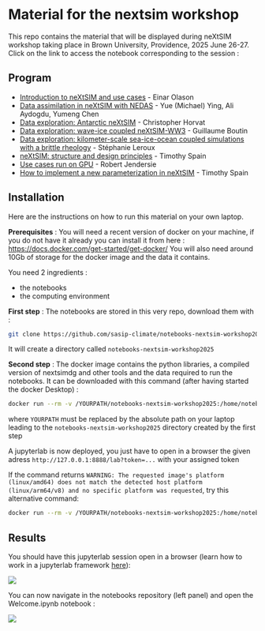 # Material for the nextsim workshop

This repo contains the material that will be displayed during neXtSIM workshop taking place in Brown University, Providence, 2025 June 26-27.
Click on the link to access the notebook corresponding to the session :

## Program

  - [Introduction to neXtSIM and use cases](nextsimdg/README.md) - Einar Olason
  - [Data assimilation in neXtSIM with NEDAS](assimilation/demo-osse.ipynb) - Yue (Michael) Ying, Ali Aydogdu, Yumeng Chen
  - [Data exploration: Antarctic neXtSIM](antarctic/examine_BBM_EVP.ipynb) - Christopher Horvat
  - [Data exploration: wave-ice coupled neXtSIM-WW3](ww3-nextsim/tutorial_ww3-nextsim.ipynb) - Guillaume Boutin
  - [Data exploration: kilometer-scale sea-ice-ocean coupled simulations with a brittle rheology](hires-bbm/README.md) - Stéphanie Leroux
  - [neXtSIM: structure and design principles](nextsim-structure/README.md) - Timothy Spain
  - [Use cases run on GPU](nextsimdg-gpu/README.md) - Robert Jendersie
  - [How to implement a new parameterization in neXtSIM](nextsim-param/README.md) - Timothy Spain

## Installation

Here are the instructions on how to run this material on your own laptop.

**Prerequisites** : You will need a recent version of docker on your machine, if you do not have it already you can install it from here : https://docs.docker.com/get-started/get-docker/
You will also need around 10Gb of storage for the docker image and the data it contains.

You need 2 ingredients :
  - the notebooks
  - the computing environment


**First step** : The notebooks are stored in this very repo, download them with : 

```bash
git clone https://github.com/sasip-climate/notebooks-nextsim-workshop2025.git
```

It will create a directory called `notebooks-nextsim-workshop2025`

**Second step** : The docker image contains the python libraries, a compiled version of nextsimdg and other tools and the data required to run the notebooks. It can be downloaded with this command (after having started the docker Desktop) :

```bash
docker run --rm -v /YOURPATH/notebooks-nextsim-workshop2025:/home/notebooks-nextsim-workshop2025 -p 8888:8888 quay.io/auraoupa/nextsim-workshop:2ebf5817a75f 
```

where `YOURPATH` must be replaced by the absolute path on your laptop leading to the `notebooks-nextsim-workshop2025` directory created by the first step

A jupyterlab is now deployed, you just have to open in a browser the given adress `http://127.0.0.1:8888/lab?token=...` with your assigned token

If the command returns ```WARNING: The requested image's platform (linux/amd64) does not match the detected host platform (linux/arm64/v8) and no specific platform was requested```, try this alternative command:

```bash
docker run --rm -v /YOURPATH/notebooks-nextsim-workshop2025:/home/notebooks-nextsim-workshop2025 -p 8888:8888 ghcr.io/sasip-climate/workshop:latest 
```


## Results

You should have this jupyterlab session open in a browser (learn how to work in a jupyterlab framework [here](https://jupyterlab.readthedocs.io/en/stable/user/interface.html)):

![](docker-pic.png)

You can now navigate in the notebooks repository (left panel) and open the Welcome.ipynb notebook :

![](welcome.png)

